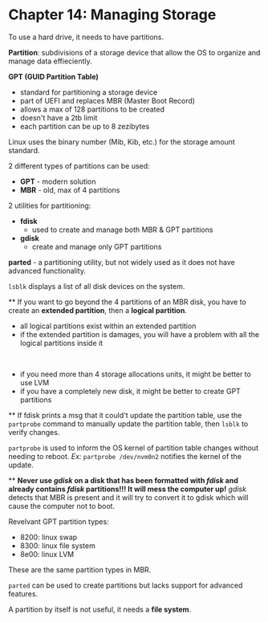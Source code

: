 # Chapter 14: Managing Storage

To use a hard drive, it needs to have partitions.

**Partition**: subdivisions of a storage device that allow the OS to organize and manage data effieciently.

**GPT (GUID Partition Table)**
- standard for partitioning a storage device
- part of UEFI and replaces MBR (Master Boot Record)
- allows a max of 128 partitions to be created
- doesn't have a 2tb limit
- each partition can be up to 8 zezibytes

Linux uses the binary number (Mib, Kib, etc.) for the storage amount standard.

2 different types of partitions can be used:
- **GPT** - modern solution
- **MBR** - old, max of 4 partitions

2 utilities for partitioning: 
- **fdisk** 
  - used to create and manage both MBR & GPT partitions
- **gdisk**
  - create and manage only GPT partitions

**parted** - a partitioning utility, but not widely used as it does not have advanced functionality.

`lsblk` displays a list of all disk devices on the system.

** If you want to go beyond the 4 partitions of an MBR disk, you have to create an **extended partition**, then a **logical partition**.
- all logical partitions exist within an extended partition
- if the extended partition is damages, you will have a problem with all the logical partitions inside it

<br/>

- if you need more than 4 storage allocations units, it might be better to use LVM
- if you have a completely new disk, it might be better to create GPT partitions

** If fdisk prints a msg that it could't update the partition table, use the `partprobe` command to manually update the partition table, then `lsblk` to verify changes. 

`partprobe` is used to inform the OS kernel of partition table changes without needing to reboot. *Ex:* `partprobe /dev/nvm0n2` notifies the kernel of the update.

** **Never use *gdisk* on a disk that has been formatted with *fdisk* and already contains *fdisk* partitions!!! It will mess the computer up!** *gdisk* detects that MBR is present and it will try to convert it to gdisk which will cause the computer not to boot. 

Revelvant GPT partition types:
- 8200: linux swap
- 8300: linux file system
- 8e00: linux LVM 

These are the same partition types in MBR.

`parted` can be used to create partitions but lacks support for advanced features. 

A partition by itself is not useful, it needs a **file system**. 

